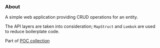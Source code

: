 ### About

A simple web application providing CRUD operations for an entity.

The API layers are taken into consideration; `MapStruct` and `Lombok` are used to reduce boilerplate code.

Part of [POC collection](../README.md)